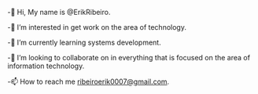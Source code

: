 -👋 Hi, My name is @ErikRibeiro.

-👀 I’m interested in get work on the area of technology.

-🌱 I’m currently learning systems development.

-💞️ I’m looking to collaborate on in everything that is focused on the area of information technology.

-📫 How to reach me ribeiroerik0007@gmail.com.

<!---
ErikRibeiro/ErikRibeiro is a ✨ special ✨ repository because its `README.md` (this file) appears on your GitHub profile.
You can click the Preview link to take a look at your changes.
--->
